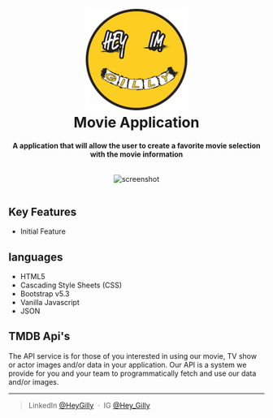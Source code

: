 

<h1 align="center">
  <br>
  <a href="http://www.amitmerchant.com/electron-markdownify"><img src="./img/logo.PNG" alt="HeyGilly Logo" width="200"></a>
  <br>
  Movie Application
  <br>
</h1>

<h4 align="center">A application that will allow the user to create a favorite movie selection with the movie information</h4>

<div style="display: flex;justify-content: center;">

![screenshot](https://placehold.co/600x400)
</div>

## Key Features

* Initial Feature



## languages

- HTML5
- Cascading Style Sheets (CSS)
- Bootstrap v5.3
- Vanilla Javascript
- JSON

## TMDB Api's
The API service is for those of you interested in using our movie, TV show or actor images and/or data in your application. Our API is a system we provide for you and your team to programmatically fetch and use our data and/or images.

---

> LinkedIn [@HeyGilly](https://linkedin.com/in/heygilly) &nbsp;&middot;&nbsp;
> IG [@Hey_Gilly](https://instagram.com/hey_Gilly)

